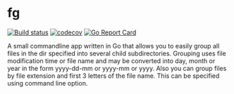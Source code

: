 fg
==
[![Build status](https://ci.appveyor.com/api/projects/status/y44h5uxii7ns0qnr/branch/master?svg=true)](https://ci.appveyor.com/project/aegoroff/fg/branch/master) [![codecov](https://codecov.io/gh/aegoroff/fg/branch/master/graph/badge.svg)](https://codecov.io/gh/aegoroff/fg) [![Go Report Card](https://goreportcard.com/badge/github.com/aegoroff/fg)](https://goreportcard.com/report/github.com/aegoroff/fg)

A small commandline app written in Go that allows you to easily group
all files in the dir specified into several child subdirectories.
Grouping uses file modification time or file name and may be converted into day, month
or year in the form yyyy-dd-mm or yyyy-mm or yyyy. Also you can group files by file extension and first 3 letters of the file name. This can be specified
using command line option.